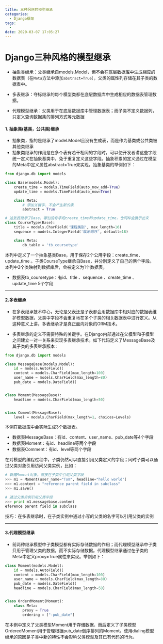 ```yaml
---
title: 三种风格的模型继承
categories:
  - Django框架
tags:
  - 
date: 2020-03-07 17:05:27
---
```






# Django三种风格的模型继承


- 抽象类继承：父类继承自models.Model，但不会在底层数据库中生成相应的数据表（在`Meta`方法中添加`abstract=True`），父类的属性列存储在其子类的数据表中。

- 多表继承：夺标继承的每个模型类都在底层数据库中生成相应的数据表管理数据。

- 代理模型继承：父类用于在底层数据库中管理数据表；而子类不定义数据列，只定义查询数据集的排列方式等元数据

#### 1.      抽象类(基类，公共类)继承
- 抽象类，指的是继承了model.Model且没有生成表，而是作为基类或公共类被其他类继承
- 抽象类继承的作用是在多个表有若干相同的字段时，可以使开发者讲这些字段统一定义在抽象基类中，免于重复定义这些字段。抽象积累的定义通过在模型的Meta中定义属性abstract=True来实现。抽象基类的举例如下：
```python
from django.db import models

class Base(models.Model):
    create_time = models.TimeField(auto_now_add=True)
    update_time = models.TimeField(auto_now=True)

    class Meta:
    	# 添加关键字，不会产生新的表
        abstract = True

# 这张表继承了Base，哪怕没有字段create_time和update_time，也同样会展示出来
class CourseType(Base):
    title = models.CharField('课程类别', max_length=16)
    sequence = models.IntegerField('展示顺序', default=18)

    class Meta:
        db_table = 'tb_coursetype'
```
本列中定义了一个抽象基类Base，用于保存2个公用字段：create_time、update_time 。子类CourseType继承自Base，并分别定义了自己的俩个字段。本列中2个类映射到数据库后，会被定义为1个数据表。

- 数据表tb_coursetype：有id、title 、sequence 、create_time 、update_time 5个字段

---

####  2.多表继承

- 在多表继承技术中心，无论是父表还是子表都会用数据库中相对应的数据表维护模型数据，父类中字段不会重复地在多个子类的相关数据表中进行定义。从这种意义上讲，多表继承才是真正面向对象的ORM技术。

- 多表继承的定义不需要特殊的关键字。在Django内部通过在父模型和子模型之间建立一对一关系来实现多表继承技术。如下代码定义了MessageBase及其子类的多表继承版本：


```python
from django.db import models

class MessageBase(models.Model):
    id = models.AutoField()
    content = models.CharField(max_length=100)
    user_name = models.CharField(max_length=80)
    pub_date = models.DateField()


class Moment(MessageBase):
    headline = models.CharField(max_length=50)


class Coment(MessageBase):
    level = models.CharField(max_length=1, choices=Levels)
```
 本例在数据库中会实际生成3个数据表。

- 数据表MessageBase：有id、content、user_name、pub_date等4个字段
- 数据表Moment：有id、headline等两个字段
- 数据表Comment：有id、level等两个字段

在对模型的编程过程中，子类仍然可以直接引用父类定义的字段；同时子类可以通过父类对象引用访问父类实例，比如：

```python
# 新建Moment对象，直接在子类中引用父类字段
>>> m1 = Moment(user_name="Tom", headline="hello world") 
>>> m1.content = "reference parent field in subclass"
>>> m1.save()

# 通过父类实例引用父类字段
>>> print m1.messagebase.content
eference parent field in subclass
```
技巧：在多表继承时，在子类实例中通过小写的父类的名字可以引用父类的实例

---

#### 3.代理模型继承

- 前两种继承模型中子类模型都有实际存储数据的作用；而代理模型继承中子类只用于管理父类的数据，而不实际存储数据。代理模型继承通过在子类的Meta中定义proxy=True属性来实现。举例如下：

```python
class Moment(models.Model):
    id = models.AutoField()
    content = models.CharField(max_length=100)
    user_name = models.CharField(max_length=80)
    pub_date = models.DateField()
    headline = models.CharField(max_length=50)


class OrderdMoment(Moment):
    class Meta:
        proxy = True
        ordering = ["-pub_date"]
```
在本例中定义了父类模型Moment用于存储数据，而后定义了子类模型OrderedMoment用于管理根据pub_date倒序排列的Moment。使用dialing模型继承的原因是子类中新的特性不会影响父类模型及其已有代码的行为。